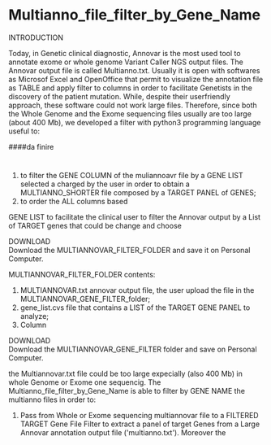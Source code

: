 # Multianno_file_filter_by_Gene_Name

INTRODUCTION

Today, in Genetic clinical diagnostic, Annovar is the most used tool to annotate exome or whole genome Variant Caller NGS output files. 
The Annovar output file is called Multianno.txt. Usually it is open with softwares as Microsof Excel and OpenOffice that permit to visualize 
the annotation file as TABLE and apply filter to columns in order to facilitate Genetists in the discovery of the patient mutation.
While, despite their userfriendly approach, these software could not work large files. Therefore, since both the Whole Genome and the Exome sequencing 
files usually are too large (about 400 Mb), we developed a filter with python3 programming language useful to: 

####da finire 


#
##

#

1) to filter the GENE COLUMN of the muliannoavr file by a GENE LIST selected a charged by the user in order to obtain a MULTIANNO_SHORTER file composed by a TARGET PANEL of GENES; 
2) to order the ALL columns based 


GENE LIST to facilitate the clinical user to filter the Annovar output by a List of 
TARGET genes that could be change and choose 

DOWNLOAD  
Download the MULTIANNOVAR_FILTER_FOLDER and save it on Personal Computer.

MULTIANNOVAR_FILTER_FOLDER contents: 
1) MULTIANNOVAR.txt annovar output file, the user upload the file in the MULTIANNOVAR_GENE_FILTER_folder;
2) gene_list.cvs file that contains a LIST of the TARGET GENE PANEL to analyze; 
3) Column

DOWNLOAD  
Download the MULTIANNOVAR_GENE_FILTER folder and save on Personal Computer.




the Multiannovar.txt file could be too large expecially (also 400 Mb) in whole Genome or Exome one sequencig.
The Multianno_file_filter_by_Gene_Name is able to filter by GENE NAME the multianno files in order to:
1) Pass from Whole or Exome sequencing multiannovar file to a FILTERED TARGET Gene File 
Filter to extract a panel of target Genes from a Large Annovar annotation output file ('multianno.txt'). Moreover the   
